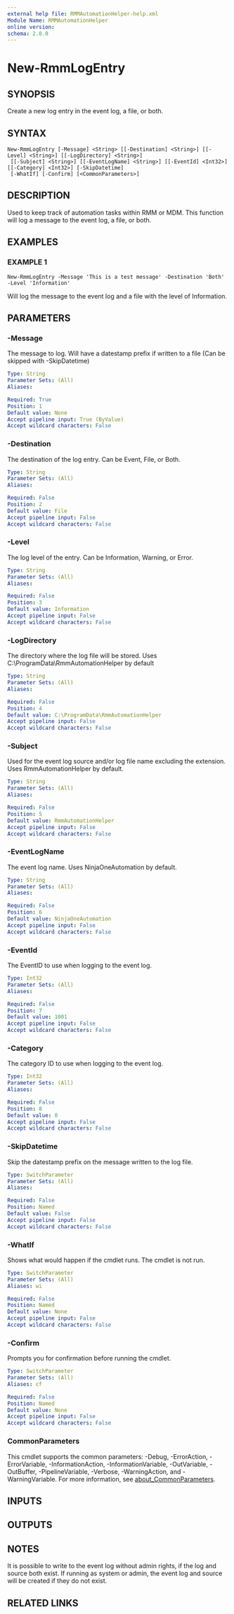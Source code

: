 ```yaml
---
external help file: RMMAutomationHelper-help.xml
Module Name: RMMAutomationHelper
online version:
schema: 2.0.0
---
```


# New-RmmLogEntry

## SYNOPSIS
Create a new log entry in the event log, a file, or both.

## SYNTAX

```
New-RmmLogEntry [-Message] <String> [[-Destination] <String>] [[-Level] <String>] [[-LogDirectory] <String>]
 [[-Subject] <String>] [[-EventLogName] <String>] [[-EventId] <Int32>] [[-Category] <Int32>] [-SkipDatetime]
 [-WhatIf] [-Confirm] [<CommonParameters>]
```

## DESCRIPTION
Used to keep track of automation tasks within RMM or MDM.
This function will log a message to the event log, a file, or both.

## EXAMPLES

### EXAMPLE 1
```
New-RmmLogEntry -Message 'This is a test message' -Destination 'Both' -Level 'Information'
```

Will log the message to the event log and a file with the level of Information.

## PARAMETERS

### -Message
The message to log.
Will have a datestamp prefix if written to a file (Can be skipped with -SkipDatetime)

```yaml
Type: String
Parameter Sets: (All)
Aliases:

Required: True
Position: 1
Default value: None
Accept pipeline input: True (ByValue)
Accept wildcard characters: False
```

### -Destination
The destination of the log entry.
Can be Event, File, or Both.

```yaml
Type: String
Parameter Sets: (All)
Aliases:

Required: False
Position: 2
Default value: File
Accept pipeline input: False
Accept wildcard characters: False
```

### -Level
The log level of the entry.
Can be Information, Warning, or Error.

```yaml
Type: String
Parameter Sets: (All)
Aliases:

Required: False
Position: 3
Default value: Information
Accept pipeline input: False
Accept wildcard characters: False
```

### -LogDirectory
The directory where the log file will be stored.
Uses C:\ProgramData\RmmAutomationHelper by default

```yaml
Type: String
Parameter Sets: (All)
Aliases:

Required: False
Position: 4
Default value: C:\ProgramData\RmmAutomationHelper
Accept pipeline input: False
Accept wildcard characters: False
```

### -Subject
Used for the event log source and/or log file name excluding the extension.
Uses RmmAutomationHelper by default.

```yaml
Type: String
Parameter Sets: (All)
Aliases:

Required: False
Position: 5
Default value: RmmAutomationHelper
Accept pipeline input: False
Accept wildcard characters: False
```

### -EventLogName
The event log name.
Uses NinjaOneAutomation by default.

```yaml
Type: String
Parameter Sets: (All)
Aliases:

Required: False
Position: 6
Default value: NinjaOneAutomation
Accept pipeline input: False
Accept wildcard characters: False
```

### -EventId
The EventID to use when logging to the event log.

```yaml
Type: Int32
Parameter Sets: (All)
Aliases:

Required: False
Position: 7
Default value: 1001
Accept pipeline input: False
Accept wildcard characters: False
```

### -Category
The category ID to use when logging to the event log.

```yaml
Type: Int32
Parameter Sets: (All)
Aliases:

Required: False
Position: 8
Default value: 0
Accept pipeline input: False
Accept wildcard characters: False
```

### -SkipDatetime
Skip the datestamp prefix on the message written to the log file.

```yaml
Type: SwitchParameter
Parameter Sets: (All)
Aliases:

Required: False
Position: Named
Default value: False
Accept pipeline input: False
Accept wildcard characters: False
```

### -WhatIf
Shows what would happen if the cmdlet runs.
The cmdlet is not run.

```yaml
Type: SwitchParameter
Parameter Sets: (All)
Aliases: wi

Required: False
Position: Named
Default value: None
Accept pipeline input: False
Accept wildcard characters: False
```

### -Confirm
Prompts you for confirmation before running the cmdlet.

```yaml
Type: SwitchParameter
Parameter Sets: (All)
Aliases: cf

Required: False
Position: Named
Default value: None
Accept pipeline input: False
Accept wildcard characters: False
```

### CommonParameters
This cmdlet supports the common parameters: -Debug, -ErrorAction, -ErrorVariable, -InformationAction, -InformationVariable, -OutVariable, -OutBuffer, -PipelineVariable, -Verbose, -WarningAction, and -WarningVariable. For more information, see [about_CommonParameters](http://go.microsoft.com/fwlink/?LinkID=113216).

## INPUTS

## OUTPUTS

## NOTES
It is possible to write to the event log without admin rights, if the log and source both exist.
If running as system or admin, the
event log and source will be created if they do not exist.

## RELATED LINKS
